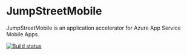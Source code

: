 # JumpStreetMobile
JumpStreetMobile is an application accelerator for Azure App Service Mobile Apps.

[![Build status](https://ci.appveyor.com/api/projects/status/44oibv8qeoowsf1b?svg=true)](https://ci.appveyor.com/project/sayedihashimi/jumpstreetmobile-l6dyv)
